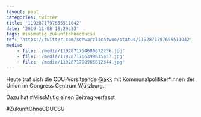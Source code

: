 ```yaml
---
layout: post
categories: twitter
title: '1192871797655511042'
date: '2019-11-08 18:29:33'
tags: missmutig zukunftohnecducsu
ref: 'https://twitter.com/schwarzlichtwue/status/1192871797655511042'
media:
    - file: '/media/1192871754680672256.jpg'
    - file: '/media/1192871766399635457.jpg'
    - file: '/media/1192871790965612544.jpg'
---
```

Heute traf sich die CDU-Vorsitzende [@akk](https://twitter.com/akk) mit Kommunalpolitiker\*innen der Union im Congress Centrum Würzburg.



Dazu hat #MissMutig einen Beitrag verfasst



#ZukunftOhneCDUCSU  